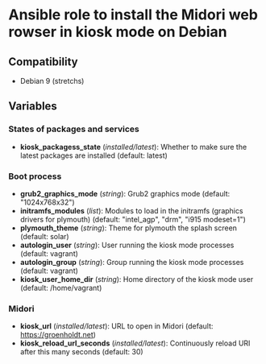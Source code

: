 # Ansible role to install the Midori web rowser in kiosk mode on Debian

## Compatibility

 * Debian 9 (stretchs)

## Variables

### States of packages and services

 * **kiosk_packagess_state** (*installed/latest*): Whether to make sure the latest packages are installed (default: latest)

### Boot process

 * **grub2_graphics_mode** (*string*): Grub2 graphics mode (default: "1024x768x32")
 * **initramfs_modules** (*list*): Modules to load in the initramfs (graphics drivers for plymouth) (default:  "intel_agp", "drm", "i915 modeset=1")
 * **plymouth_theme** (*string*):  Theme for plymouth the splash screen (default: solar)
 * **autologin_user** (*string*): User running the kiosk mode processes  (default: vagrant)
 * **autologin_group** (*string*): Group running the kiosk mode processes  (default: vagrant)
 * **kiosk_user_home_dir** (*string*): Home directory of the kiosk mode user (default: /home/vagrant)

### Midori

 * **kiosk_url** (*installed/latest*): URL to open in Midori (default: https://groenholdt.net)
 * **kiosk_reload_url_seconds** (*installed/latest*): Continuously reload URI after this many seconds  (default: 30)
